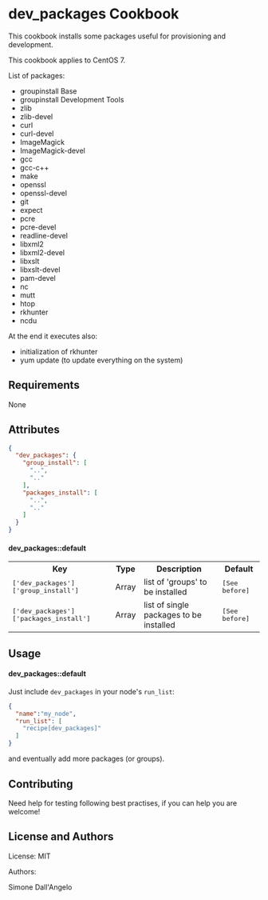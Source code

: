 dev_packages Cookbook
=====================
This cookbook installs some packages useful for provisioning and development.

This cookbook applies to CentOS 7.

List of packages:

- groupinstall Base
- groupinstall Development Tools
- zlib
- zlib-devel
- curl
- curl-devel
- ImageMagick
- ImageMagick-devel
- gcc
- gcc-c++
- make
- openssl
- openssl-devel
- git
- expect
- pcre
- pcre-devel
- readline-devel
- libxml2
- libxml2-devel
- libxslt
- libxslt-devel
- pam-devel
- nc
- mutt
- htop
- rkhunter
- ncdu

At the end it executes also:
- initialization of rkhunter
- yum update (to update everything on the system)

Requirements
------------
None

Attributes
----------
```json
{
  "dev_packages": {
    "group_install": [
      "..",
      ".."
    ],
    "packages_install": [
      "..",
      ".."
    ]
  }
}
```

#### dev_packages::default
<table>
  <tr>
    <th>Key</th>
    <th>Type</th>
    <th>Description</th>
    <th>Default</th>
  </tr>
  <tr>
    <td><tt>['dev_packages']['group_install']</tt></td>
    <td>Array</td>
    <td>list of 'groups' to be installed</td>
    <td><tt>[See before]</tt></td>
  </tr>
  <tr>
    <td><tt>['dev_packages']['packages_install']</tt></td>
    <td>Array</td>
    <td>list of single packages to be installed</td>
    <td><tt>[See before]</tt></td>
  </tr>
</table>

Usage
-----
#### dev_packages::default
Just include `dev_packages` in your node's `run_list`:

```json
{
  "name":"my_node",
  "run_list": [
    "recipe[dev_packages]"
  ]
}
```
and eventually add more packages (or groups).

Contributing
------------
Need help for testing following best practises, if you can help you are welcome!

License and Authors
-------------------
License: MIT

Authors:

Simone Dall'Angelo

